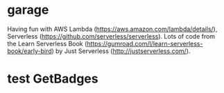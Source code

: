 # garage

Having fun with AWS Lambda (https://aws.amazon.com/lambda/details/), Serverless (https://github.com/serverless/serverless). Lots of code from the Learn Serverless Book (https://gumroad.com/l/learn-serverless-book/early-bird) by Just Serverless (http://justserverless.com/).

# test GetBadges
